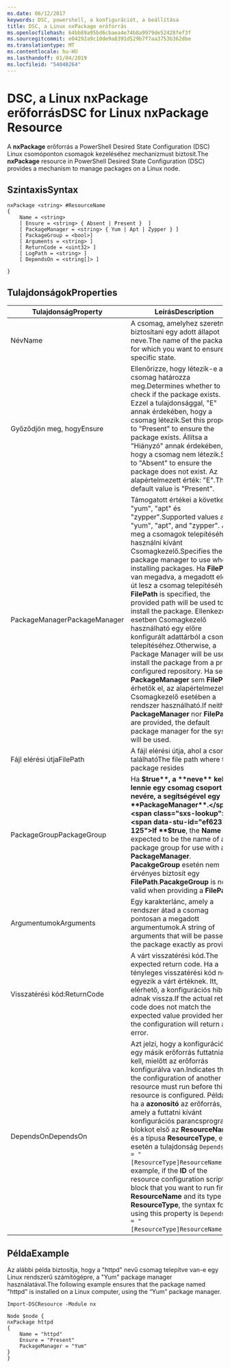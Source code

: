 ```yaml
---
ms.date: 06/12/2017
keywords: DSC, powershell, a konfigurációt, a beállítása
title: DSC, a Linux nxPackage erőforrás
ms.openlocfilehash: 64bb89a95bd6cbaea4e74b8a9979de52428fef3f
ms.sourcegitcommit: e04292a9c10de9a8391d529b7f7aa3753b362dbe
ms.translationtype: MT
ms.contentlocale: hu-HU
ms.lasthandoff: 01/04/2019
ms.locfileid: "54048264"
---
```

# <a name="dsc-for-linux-nxpackage-resource"></a><span data-ttu-id="ef623-103">DSC, a Linux nxPackage erőforrás</span><span class="sxs-lookup"><span data-stu-id="ef623-103">DSC for Linux nxPackage Resource</span></span>

<span data-ttu-id="ef623-104">A **nxPackage** erőforrás a PowerShell Desired State Configuration (DSC) Linux csomóponton csomagok kezeléséhez mechanizmust biztosít.</span><span class="sxs-lookup"><span data-stu-id="ef623-104">The **nxPackage** resource in PowerShell Desired State Configuration (DSC) provides a mechanism to manage packages on a Linux node.</span></span>

## <a name="syntax"></a><span data-ttu-id="ef623-105">Szintaxis</span><span class="sxs-lookup"><span data-stu-id="ef623-105">Syntax</span></span>

```
nxPackage <string> #ResourceName
{
    Name = <string>
    [ Ensure = <string> { Absent | Present }  ]
    [ PackageManager = <string> { Yum | Apt | Zypper } ]
    [ PackageGroup = <bool>]
    [ Arguments = <string> ]
    [ ReturnCode = <uint32> ]
    [ LogPath = <string> ]
    [ DependsOn = <string[]> ]

}
```

## <a name="properties"></a><span data-ttu-id="ef623-106">Tulajdonságok</span><span class="sxs-lookup"><span data-stu-id="ef623-106">Properties</span></span>

|  <span data-ttu-id="ef623-107">Tulajdonság</span><span class="sxs-lookup"><span data-stu-id="ef623-107">Property</span></span> |  <span data-ttu-id="ef623-108">Leírás</span><span class="sxs-lookup"><span data-stu-id="ef623-108">Description</span></span> |
|---|---|
| <span data-ttu-id="ef623-109">Név</span><span class="sxs-lookup"><span data-stu-id="ef623-109">Name</span></span>| <span data-ttu-id="ef623-110">A csomag, amelyhez szeretne biztosítani egy adott állapot neve.</span><span class="sxs-lookup"><span data-stu-id="ef623-110">The name of the package for which you want to ensure a specific state.</span></span>|
| <span data-ttu-id="ef623-111">Győződjön meg, hogy</span><span class="sxs-lookup"><span data-stu-id="ef623-111">Ensure</span></span>| <span data-ttu-id="ef623-112">Ellenőrizze, hogy létezik-e a csomag határozza meg.</span><span class="sxs-lookup"><span data-stu-id="ef623-112">Determines whether to check if the package exists.</span></span> <span data-ttu-id="ef623-113">Ezzel a tulajdonsággal, "E" annak érdekében, hogy a csomag létezik.</span><span class="sxs-lookup"><span data-stu-id="ef623-113">Set this property to "Present" to ensure the package exists.</span></span> <span data-ttu-id="ef623-114">Állítsa a "Hiányzó" annak érdekében, hogy a csomag nem létezik.</span><span class="sxs-lookup"><span data-stu-id="ef623-114">Set it to "Absent" to ensure the package does not exist.</span></span> <span data-ttu-id="ef623-115">Az alapértelmezett érték: "E".</span><span class="sxs-lookup"><span data-stu-id="ef623-115">The default value is "Present".</span></span>|
| <span data-ttu-id="ef623-116">PackageManager</span><span class="sxs-lookup"><span data-stu-id="ef623-116">PackageManager</span></span>| <span data-ttu-id="ef623-117">Támogatott értékei a következők: "yum", "apt" és "zypper".</span><span class="sxs-lookup"><span data-stu-id="ef623-117">Supported values are "yum", "apt", and "zypper".</span></span> <span data-ttu-id="ef623-118">Adja meg a csomagok telepítéséhez használni kívánt Csomagkezelő.</span><span class="sxs-lookup"><span data-stu-id="ef623-118">Specifies the package manager to use when installing packages.</span></span> <span data-ttu-id="ef623-119">Ha **FilePath** van megadva, a megadott elérési út lesz a csomag telepítéséhez.</span><span class="sxs-lookup"><span data-stu-id="ef623-119">If **FilePath** is specified, the provided path will be used to install the package.</span></span> <span data-ttu-id="ef623-120">Ellenkező esetben Csomagkezelő használható egy előre konfigurált adattárból a csomag telepítéséhez.</span><span class="sxs-lookup"><span data-stu-id="ef623-120">Otherwise, a Package Manager will be used to install the package from a pre-configured repository.</span></span> <span data-ttu-id="ef623-121">Ha sem **PackageManager** sem **FilePath** érhetők el, az alapértelmezett Csomagkezelő esetében a rendszer használható.</span><span class="sxs-lookup"><span data-stu-id="ef623-121">If neither **PackageManager** nor **FilePath** are provided, the default package manager for the system will be used.</span></span>|
| <span data-ttu-id="ef623-122">Fájl elérési útja</span><span class="sxs-lookup"><span data-stu-id="ef623-122">FilePath</span></span>| <span data-ttu-id="ef623-123">A fájl elérési útja, ahol a csomag található</span><span class="sxs-lookup"><span data-stu-id="ef623-123">The file path where the package resides</span></span>|
| <span data-ttu-id="ef623-124">PackageGroup</span><span class="sxs-lookup"><span data-stu-id="ef623-124">PackageGroup</span></span>| <span data-ttu-id="ef623-125">Ha **$true**, a **neve** kell lennie egy csomag csoport nevére, a segítségével egy **PackageManager**.</span><span class="sxs-lookup"><span data-stu-id="ef623-125">If **$true**, the **Name** is expected to be the name of a package group for use with a **PackageManager**.</span></span> <span data-ttu-id="ef623-126">**PacakgeGroup** esetén nem érvényes biztosít egy **FilePath**.</span><span class="sxs-lookup"><span data-stu-id="ef623-126">**PacakgeGroup** is not valid when providing a **FilePath**.</span></span>|
| <span data-ttu-id="ef623-127">Argumentumok</span><span class="sxs-lookup"><span data-stu-id="ef623-127">Arguments</span></span>| <span data-ttu-id="ef623-128">Egy karakterlánc, amely a rendszer átad a csomag pontosan a megadott argumentumok.</span><span class="sxs-lookup"><span data-stu-id="ef623-128">A string of arguments that will be passed to the package exactly as provided.</span></span>|
| <span data-ttu-id="ef623-129">Visszatérési kód:</span><span class="sxs-lookup"><span data-stu-id="ef623-129">ReturnCode</span></span>| <span data-ttu-id="ef623-130">A várt visszatérési kód.</span><span class="sxs-lookup"><span data-stu-id="ef623-130">The expected return code.</span></span> <span data-ttu-id="ef623-131">Ha a tényleges visszatérési kód nem egyezik a várt értéknek. Itt, elérhető, a konfigurációs hibát adnak vissza.</span><span class="sxs-lookup"><span data-stu-id="ef623-131">If the actual return code does not match the expected value provided here, the configuration will return an error.</span></span>|
| <span data-ttu-id="ef623-132">DependsOn</span><span class="sxs-lookup"><span data-stu-id="ef623-132">DependsOn</span></span> | <span data-ttu-id="ef623-133">Azt jelzi, hogy a konfigurációt egy másik erőforrás futtatnia kell, mielőtt az erőforrás konfigurálva van.</span><span class="sxs-lookup"><span data-stu-id="ef623-133">Indicates that the configuration of another resource must run before this resource is configured.</span></span> <span data-ttu-id="ef623-134">Például ha a **azonosító** az erőforrás, amely a futtatni kívánt konfigurációs parancsprogram-blokkot első az **ResourceName** és a típusa **ResourceType**, ezzel esetén a tulajdonság `DependsOn = "[ResourceType]ResourceName"`.</span><span class="sxs-lookup"><span data-stu-id="ef623-134">For example, if the **ID** of the resource configuration script block that you want to run first is **ResourceName** and its type is **ResourceType**, the syntax for using this property is `DependsOn = "[ResourceType]ResourceName"`.</span></span>|

## <a name="example"></a><span data-ttu-id="ef623-135">Példa</span><span class="sxs-lookup"><span data-stu-id="ef623-135">Example</span></span>

<span data-ttu-id="ef623-136">Az alábbi példa biztosítja, hogy a "httpd" nevű csomag telepítve van-e egy Linux rendszerű számítógépre, a "Yum" package manager használatával.</span><span class="sxs-lookup"><span data-stu-id="ef623-136">The following example ensures that the package named "httpd" is installed on a Linux computer, using the “Yum” package manager.</span></span>

```
Import-DSCResource -Module nx

Node $node {
nxPackage httpd
{
    Name = "httpd"
    Ensure = "Present"
    PackageManager = "Yum"
}
}
```